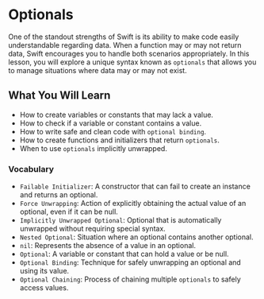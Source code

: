 # Optionals

One of the standout strengths of Swift is its ability to make code easily understandable regarding data. When a function may or may not return data, Swift encourages you to handle both scenarios appropriately.
In this lesson, you will explore a unique syntax known as `optionals` that allows you to manage situations where data may or may not exist.

## What You Will Learn

- How to create variables or constants that may lack a value.
- How to check if a variable or constant contains a value.
- How to write safe and clean code with `optional binding`.
- How to create functions and initializers that return `optionals`.
- When to use `optionals` implicitly unwrapped.

### Vocabulary

- `Failable Initializer`: A constructor that can fail to create an instance and returns an optional.
- `Force Unwrapping`: Action of explicitly obtaining the actual value of an optional, even if it can be null.
- `Implicitly Unwrapped Optional`: Optional that is automatically unwrapped without requiring special syntax.
- `Nested Optional`: Situation where an optional contains another optional.
- `nil`: Represents the absence of a value in an optional.
- `Optional`: A variable or constant that can hold a value or be null.
- `Optional Binding`: Technique for safely unwrapping an optional and using its value.
- `Optional Chaining`: Process of chaining multiple `optionals` to safely access values.
